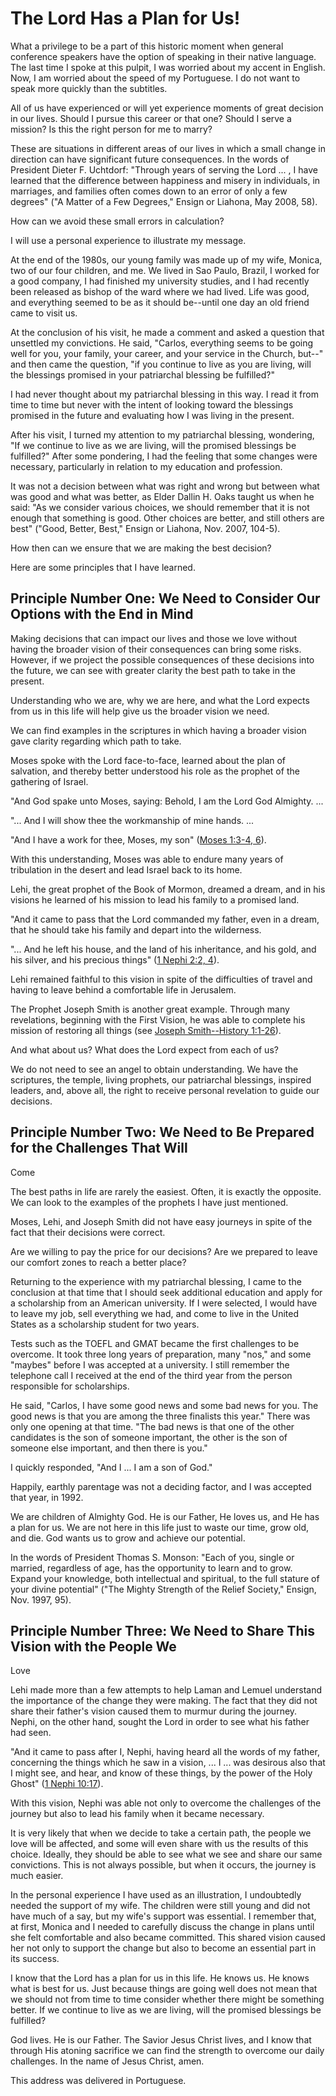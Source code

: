 # The Lord Has a Plan for Us!

What a privilege to be a part of this historic moment when general conference
speakers have the option of speaking in their native language. The last time I
spoke at this pulpit, I was worried about my accent in English. Now, I am
worried about the speed of my Portuguese. I do not want to speak more quickly
than the subtitles.

All of us have experienced or will yet experience moments of great decision in
our lives. Should I pursue this career or that one? Should I serve a mission?
Is this the right person for me to marry?

These are situations in different areas of our lives in which a small change
in direction can have significant future consequences. In the words of
President Dieter F. Uchtdorf: "Through years of serving the Lord ... , I have
learned that the difference between happiness and misery in individuals, in
marriages, and families often comes down to an error of only a few degrees"
("A Matter of a Few Degrees," Ensign or Liahona, May 2008, 58).

How can we avoid these small errors in calculation?

I will use a personal experience to illustrate my message.

At the end of the 1980s, our young family was made up of my wife, Monica, two
of our four children, and me. We lived in Sao Paulo, Brazil, I worked for a
good company, I had finished my university studies, and I had recently been
released as bishop of the ward where we had lived. Life was good, and
everything seemed to be as it should be--until one day an old friend came to
visit us.

At the conclusion of his visit, he made a comment and asked a question that
unsettled my convictions. He said, "Carlos, everything seems to be going well
for you, your family, your career, and your service in the Church, but--" and
then came the question, "if you continue to live as you are living, will the
blessings promised in your patriarchal blessing be fulfilled?"

I had never thought about my patriarchal blessing in this way. I read it from
time to time but never with the intent of looking toward the blessings
promised in the future and evaluating how I was living in the present.

After his visit, I turned my attention to my patriarchal blessing, wondering,
"If we continue to live as we are living, will the promised blessings be
fulfilled?" After some pondering, I had the feeling that some changes were
necessary, particularly in relation to my education and profession.

It was not a decision between what was right and wrong but between what was
good and what was better, as Elder Dallin H. Oaks taught us when he said: "As
we consider various choices, we should remember that it is not enough that
something is good. Other choices are better, and still others are best"
("Good, Better, Best," Ensign or Liahona, Nov. 2007, 104-5).

How then can we ensure that we are making the best decision?

Here are some principles that I have learned.

## Principle Number One: We Need to Consider Our Options with the End in Mind

Making decisions that can impact our lives and those we love without having
the broader vision of their consequences can bring some risks. However, if we
project the possible consequences of these decisions into the future, we can
see with greater clarity the best path to take in the present.

Understanding who we are, why we are here, and what the Lord expects from us
in this life will help give us the broader vision we need.

We can find examples in the scriptures in which having a broader vision gave
clarity regarding which path to take.

Moses spoke with the Lord face-to-face, learned about the plan of salvation,
and thereby better understood his role as the prophet of the gathering of
Israel.

"And God spake unto Moses, saying: Behold, I am the Lord God Almighty. ...

"... And I will show thee the workmanship of mine hands. ...

"And I have a work for thee, Moses, my son" ([Moses 1:3-4,
6](https://www.lds.org/scriptures/pgp/moses/1.3-4%2C6?lang=eng#2)).

With this understanding, Moses was able to endure many years of tribulation in
the desert and lead Israel back to its home.

Lehi, the great prophet of the Book of Mormon, dreamed a dream, and in his
visions he learned of his mission to lead his family to a promised land.

"And it came to pass that the Lord commanded my father, even in a dream, that
he should take his family and depart into the wilderness.

"... And he left his house, and the land of his inheritance, and his gold, and
his silver, and his precious things" ([1 Nephi 2:2,
4](https://www.lds.org/scriptures/bofm/1-ne/2.2%2C4?lang=eng#1)).

Lehi remained faithful to this vision in spite of the difficulties of travel
and having to leave behind a comfortable life in Jerusalem.

The Prophet Joseph Smith is another great example. Through many revelations,
beginning with the First Vision, he was able to complete his mission of
restoring all things (see [Joseph Smith--History
1:1-26](https://www.lds.org/scriptures/pgp/js-h/1.1-26?lang=eng#0)).

And what about us? What does the Lord expect from each of us?

We do not need to see an angel to obtain understanding. We have the
scriptures, the temple, living prophets, our patriarchal blessings, inspired
leaders, and, above all, the right to receive personal revelation to guide our
decisions.

## Principle Number Two: We Need to Be Prepared for the Challenges That Will
Come

The best paths in life are rarely the easiest. Often, it is exactly the
opposite. We can look to the examples of the prophets I have just mentioned.

Moses, Lehi, and Joseph Smith did not have easy journeys in spite of the fact
that their decisions were correct.

Are we willing to pay the price for our decisions? Are we prepared to leave
our comfort zones to reach a better place?

Returning to the experience with my patriarchal blessing, I came to the
conclusion at that time that I should seek additional education and apply for
a scholarship from an American university. If I were selected, I would have to
leave my job, sell everything we had, and come to live in the United States as
a scholarship student for two years.

Tests such as the TOEFL and GMAT became the first challenges to be overcome.
It took three long years of preparation, many "nos," and some "maybes" before
I was accepted at a university. I still remember the telephone call I received
at the end of the third year from the person responsible for scholarships.

He said, "Carlos, I have some good news and some bad news for you. The good
news is that you are among the three finalists this year." There was only one
opening at that time. "The bad news is that one of the other candidates is the
son of someone important, the other is the son of someone else important, and
then there is you."

I quickly responded, "And I ... I am a son of God."

Happily, earthly parentage was not a deciding factor, and I was accepted that
year, in 1992.

We are children of Almighty God. He is our Father, He loves us, and He has a
plan for us. We are not here in this life just to waste our time, grow old,
and die. God wants us to grow and achieve our potential.

In the words of President Thomas S. Monson: "Each of you, single or married,
regardless of age, has the opportunity to learn and to grow. Expand your
knowledge, both intellectual and spiritual, to the full stature of your divine
potential" ("The Mighty Strength of the Relief Society," Ensign, Nov. 1997,
95).

## Principle Number Three: We Need to Share This Vision with the People We
Love

Lehi made more than a few attempts to help Laman and Lemuel understand the
importance of the change they were making. The fact that they did not share
their father's vision caused them to murmur during the journey. Nephi, on the
other hand, sought the Lord in order to see what his father had seen.

"And it came to pass after I, Nephi, having heard all the words of my father,
concerning the things which he saw in a vision, ... I ... was desirous also that I
might see, and hear, and know of these things, by the power of the Holy Ghost"
([1 Nephi 10:17](https://www.lds.org/scriptures/bofm/1-ne/10.17?lang=eng#16)).

With this vision, Nephi was able not only to overcome the challenges of the
journey but also to lead his family when it became necessary.

It is very likely that when we decide to take a certain path, the people we
love will be affected, and some will even share with us the results of this
choice. Ideally, they should be able to see what we see and share our same
convictions. This is not always possible, but when it occurs, the journey is
much easier.

In the personal experience I have used as an illustration, I undoubtedly
needed the support of my wife. The children were still young and did not have
much of a say, but my wife's support was essential. I remember that, at first,
Monica and I needed to carefully discuss the change in plans until she felt
comfortable and also became committed. This shared vision caused her not only
to support the change but also to become an essential part in its success.

I know that the Lord has a plan for us in this life. He knows us. He knows
what is best for us. Just because things are going well does not mean that we
should not from time to time consider whether there might be something better.
If we continue to live as we are living, will the promised blessings be
fulfilled?

God lives. He is our Father. The Savior Jesus Christ lives, and I know that
through His atoning sacrifice we can find the strength to overcome our daily
challenges. In the name of Jesus Christ, amen.

This address was delivered in Portuguese.

